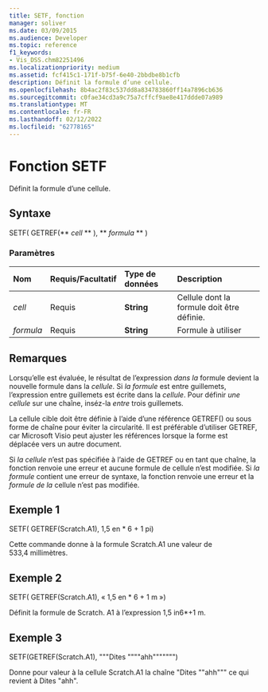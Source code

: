 ```yaml
---
title: SETF, fonction
manager: soliver
ms.date: 03/09/2015
ms.audience: Developer
ms.topic: reference
f1_keywords:
- Vis_DSS.chm82251496
ms.localizationpriority: medium
ms.assetid: fcf415c1-171f-b75f-6e40-2bbdbe8b1cfb
description: Définit la formule d’une cellule.
ms.openlocfilehash: 8b4ac2f83c537dd8a834783860ff14a7896cb636
ms.sourcegitcommit: c0fae34cd3a9c75a7cffcf9ae8e417ddde07a989
ms.translationtype: MT
ms.contentlocale: fr-FR
ms.lasthandoff: 02/12/2022
ms.locfileid: "62778165"
---
```

# <a name="setf-function"></a>Fonction SETF

Définit la formule d’une cellule. 
  
## <a name="syntax"></a>Syntaxe

SETF( GETREF(** *cell* ** ), ** *formula* ** ) 
  
### <a name="parameters"></a>Paramètres

|**Nom**|**Requis/Facultatif**|**Type de données**|**Description**|
|:-----|:-----|:-----|:-----|
| _cell_ <br/> |Requis  <br/> |**String** <br/> |Cellule dont la formule doit être définie. |
| _formula_ <br/> |Requis  <br/> |**String** <br/> |Formule à utiliser |
   
## <a name="remarks"></a>Remarques

Lorsqu’elle est évaluée, le résultat de l’expression  _dans la_ formule devient la nouvelle formule dans la  _cellule_. Si  _la formule_ est entre guillemets, l’expression entre guillemets est écrite dans la  _cellule_. Pour définir  _une cellule_ sur une chaîne, inséz-la  _entre_ trois guillemets. 
  
La cellule cible doit être définie à l’aide d’une référence GETREF() ou sous forme de chaîne pour éviter la circularité. Il est préférable d’utiliser GETREF, car Microsoft Visio peut ajuster les références lorsque la forme est déplacée vers un autre document.
  
Si  _la cellule_ n’est pas spécifiée à l’aide de GETREF ou en tant que chaîne, la fonction renvoie une erreur et aucune formule de cellule n’est modifiée. Si  _la formule_ contient une erreur de syntaxe, la fonction renvoie une erreur et la  _formule de la_ cellule n’est pas modifiée. 
  
## <a name="example-1"></a>Exemple 1

SETF( GETREF(Scratch.A1), 1,5 en \* 6 + 1 pi)
  
Cette commande donne à la formule Scratch.A1 une valeur de 533,4 millimètres.
  
## <a name="example-2"></a>Exemple 2

SETF( GETREF(Scratch.A1), « 1,5 en \* 6 + 1 m »)
  
Définit la formule de Scratch. A1 à l’expression 1,5 in6\*+1 m.
  
## <a name="example-3"></a>Exemple 3

SETF(GETREF(Scratch.A1), """Dites """"ahh""""""")
  
Donne pour valeur à la cellule Scratch.A1 la chaîne "Dites ""ahh""" ce qui revient à Dites "ahh".
  

